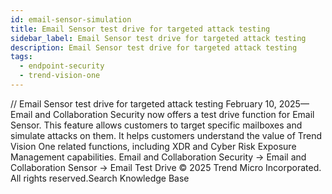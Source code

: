 ```yaml
---
id: email-sensor-simulation
title: Email Sensor test drive for targeted attack testing
sidebar_label: Email Sensor test drive for targeted attack testing
description: Email Sensor test drive for targeted attack testing
tags:
  - endpoint-security
  - trend-vision-one
---
```


/*<![CDATA[*/ $('#title').html($('meta[name=map-description]').attr('content')); /*]]>*/ Email Sensor test drive for targeted attack testing February 10, 2025—Email and Collaboration Security now offers a test drive function for Email Sensor. This feature allows customers to target specific mailboxes and simulate attacks on them. It helps customers understand the value of Trend Vision One related functions, including XDR and Cyber Risk Exposure Management capabilities. Email and Collaboration Security → Email and Collaboration Sensor → Email Test Drive © 2025 Trend Micro Incorporated. All rights reserved.Search Knowledge Base